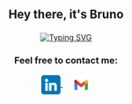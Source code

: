 ## <p align="center"> Hey there, it's Bruno </p>
<p align="center">
  <a href="https://github.com/Bruno-Limon/readme-typing-svg"><img src="https://readme-typing-svg.herokuapp.com?font=Sans&weight=50&size=20&duration=3000&pause=2500&color=00DBF9&center=true&vCenter=true&multiline=true&width=600&height=60&lines=Data+Scientist+in+the+making" alt="Typing SVG" /></a>
  
<!-- 
## <p align="center"> <img src="https://media2.giphy.com/media/QssGEmpkyEOhBCb7e1/giphy.gif?cid=ecf05e47a0n3gi1bfqntqmob8g9aid1oyj2wr3ds3mg700bl&rid=giphy.gif" width ="25"> About me </p>
  
<p align="center"> 🔭 Machine Learning enthusiast, actively working towards the singularity </p>
<p align="center"> 🌱 Currently attending a Master's Degree programme in Computer Science - Data Science </p>
<p align="center"> 👯 Open to collaborate, interested in data visualization, generative and language models </p>
/!-->

### <p align="center"> Feel free to contact me:
<p align="center"> 
  <a href="https://www.linkedin.com/in/brunolimon/"> 
    <img align="center" alt="Bruno's LinkedIn" width="35" src="assets/linkedin.png" />
  </a>
 &nbsp &nbsp  
 <a href="mailto:limonavilabruno@gmail.com">
    <img align="center" alt="Bruno's Gmail" width="35" src="assets/gmail.svg" />
  </a>
</p>


